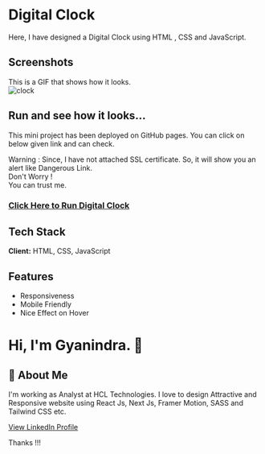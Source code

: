 # Digital Clock

Here, I have designed a Digital Clock using HTML , CSS and JavaScript.

## Screenshots

This is a GIF that shows how it looks.
<br>
![clock](https://user-images.githubusercontent.com/49138951/215260761-c62d83d7-1117-4d31-82cc-1f1523fb3670.gif)


## Run and see how it looks...

This mini project has been deployed on GitHub pages.
You can click on below given link and can check.

Warning : Since, I have not attached SSL certificate. So, it will show you an alert like Dangerous Link.
<br>
Don't Worry !
<br>
You can trust me.

<h3><a href="https://igyanendrayadav.github.io/digitalClock/">Click Here to Run Digital Clock</a></h3>


## Tech Stack

**Client:** HTML, CSS, JavaScript




## Features

- Responsiveness
- Mobile Friendly
- Nice Effect on Hover


# Hi, I'm Gyanindra. 👋


## 🚀 About Me
I'm working as Analyst at HCL Technologies. I love to design Attractive and Responsive website using React Js, Next Js, Framer Motion, SASS and Tailwind CSS etc.
<br>

<a target="_blank" href="https://www.linkedin.com/in/igyanendrayadav/">View LinkedIn Profile</a>
<br>

Thanks !!!

